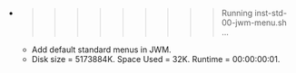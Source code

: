 * >>>>>>>>> Running inst-std-00-jwm-menu.sh ...
  * Add default standard menus in JWM.
  * Disk size = 5173884K. Space Used = 32K. Runtime = 00:00:00:01.
